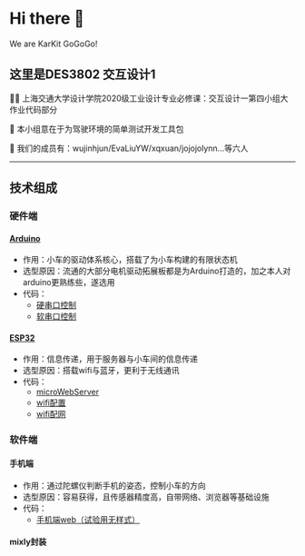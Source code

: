 # Hi there 👋

We are KarKit GoGoGo!
<!--

**Here are some ideas to get you started:**

🙋‍♀️ A short introduction - what is your organization all about?
🌈 Contribution guidelines - how can the community get involved?
👩‍💻 Useful resources - where can the community find your docs? Is there anything else the community should know?
🍿 Fun facts - what does your team eat for breakfast?
🧙 Remember, you can do mighty things with the power of [Markdown](https://docs.github.com/github/writing-on-github/getting-started-with-writing-and-formatting-on-github/basic-writing-and-formatting-syntax)
-->
## 这里是DES3802 交互设计1

🙋‍♀️ 上海交通大学设计学院2020级工业设计专业必修课：交互设计一第四小组大作业代码部分

🍿 本小组意在于为驾驶环境的简单测试开发工具包

🧙 我们的成员有：wujinhjun/EvaLiuYW/xqxuan/jojojolynn...等六人

***

## 技术组成

### 硬件端

#### [Arduino](https://github.com/KarKit-Go/Arduino_for_car)

* 作用：小车的驱动体系核心，搭载了为小车构建的有限状态机
* 选型原因：流通的大部分电机驱动拓展板都是为Arduino打造的，加之本人对arduino更熟练些，遂选用
* 代码：
  * [硬串口控制](https://github.com/KarKit-Go/Arduino_for_car/tree/main/arduino/Serial_Car/)
  * [软串口控制](https://github.com/KarKit-Go/Arduino_for_car/tree/main/arduino/Serial_Car_Softserial/)

#### [ESP32](https://github.com/KarKit-Go/ESP_32_server)

* 作用：信息传递，用于服务器与小车间的信息传递
* 选型原因：搭载wifi与蓝牙，更利于无线通讯
* 代码：
  * [microWebServer](https://github.com/KarKit-Go/ESP_32_server/tree/main/ESP32/server/)
  * [wifi配置](https://github.com/KarKit-Go/ESP_32_server/tree/main/ESP32/config_wifi/)
  * [wifi配网](https://github.com/KarKit-Go/ESP_32_server/tree/main/ESP32//newBoard/)

### 软件端

#### 手机端

* 作用：通过陀螺仪判断手机的姿态，控制小车的方向
* 选型原因：容易获得，且传感器精度高，自带网络、浏览器等基础设施
* 代码：
  * [手机端web（试验用无样式）](https://github.com/KarKit-Go/DES3802_interactionDesign/tree/main/Device/)

#### mixly封装
